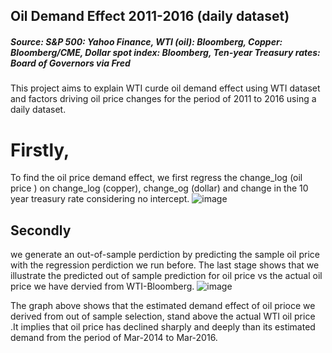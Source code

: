 ## Oil Demand Effect 2011-2016 (daily dataset)
##### Source: S&P 500: Yahoo Finance, WTI (oil): Bloomberg, Copper: Bloomberg/CME, Dollar spot index: Bloomberg, Ten-year Treasury rates: Board of Governors via Fred

This project aims to explain WTI curde oil demand effect using WTI dataset and factors driving oil price changes for the period of 2011 to 2016 using a daily dataset. 
# Firstly, 
To find the oil price demand effect, we first regress the change_log (oil price ) on change_log (copper), change_og (dollar) and change in the 10 year treasury rate considering no intercept.
![image](https://github.com/mshirzad414/Oil-Deamnd-Effect-Out-of-Dample-Prediction-/assets/140922484/611e1867-8cad-4156-a66f-fa2281621bcd)


## Secondly
we generate an out-of-sample perdiction by predicting the sample oil price with the regression perdiction we run before. 
The last stage shows that we illustrate the predicted out of sample prediction for oil price vs the actual oil price we have dervied from WTI-Bloomberg. 
![image](https://github.com/mshirzad414/Oil-Deamnd-Effect-Out-of-Dample-Prediction-/assets/140922484/3f565dc3-38d6-49e9-888b-3b3fc77cb8dd)


The graph above shows that the estimated demand effect of oil prioce we derived from out of sample selection, stand above the actual WTI oil price .It implies that oil price has declined sharply and deeply than its estimated demand from the period of Mar-2014 to Mar-2016. 
